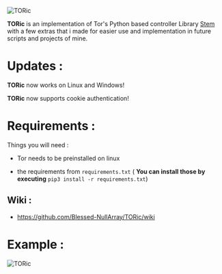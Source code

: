 ![TORic](https://github.com/Blessed-NullArray/TORic/blob/master/imgs/TORIC_LOGO.png?raw=true)

  

**TORic** is an implementation of Tor's Python based controller Library [Stem](https://github.com/torproject/stem) with a few extras that i made for easier use and implementation in future scripts and projects of mine.

# Updates :

**TORic** now works on Linux and Windows!

**TORic** now supports cookie authentication!


# Requirements :

  

Things you will need :

  

* Tor needs to be preinstalled on linux
  

* the requirements from `requirements.txt` (  **You can install those by executing** `pip3 install -r requirements.txt`)

  

## Wiki :

  

* https://github.com/Blessed-NullArray/TORic/wiki

# Example :

![TORic](https://github.com/Blessed-NullArray/TORic/blob/master/imgs/example.png?raw=true)